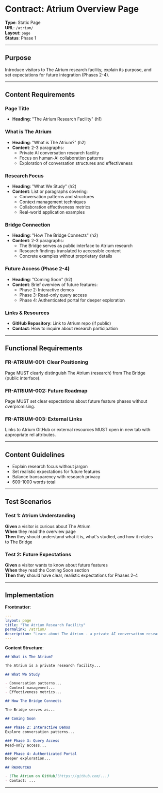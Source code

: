 # Contract: Atrium Overview Page

**Type**: Static Page  
**URL**: `/atrium/`  
**Layout**: `page`  
**Status**: Phase 1

---

## Purpose

Introduce visitors to The Atrium research facility, explain its purpose, and set expectations for future integration (Phases 2-4).

---

## Content Requirements

### Page Title
- **Heading**: "The Atrium Research Facility" (h1)

### What is The Atrium
- **Heading**: "What is The Atrium?" (h2)
- **Content**: 2-3 paragraphs:
  - Private AI conversation research facility
  - Focus on human-AI collaboration patterns
  - Exploration of conversation structures and effectiveness

### Research Focus
- **Heading**: "What We Study" (h2)
- **Content**: List or paragraphs covering:
  - Conversation patterns and structures
  - Context management techniques
  - Collaboration effectiveness metrics
  - Real-world application examples

### Bridge Connection
- **Heading**: "How The Bridge Connects" (h2)
- **Content**: 2-3 paragraphs:
  - The Bridge serves as public interface to Atrium research
  - Research findings translated to accessible content
  - Concrete examples without proprietary details

### Future Access (Phase 2-4)
- **Heading**: "Coming Soon" (h2)
- **Content**: Brief overview of future features:
  - Phase 2: Interactive demos
  - Phase 3: Read-only query access
  - Phase 4: Authenticated portal for deeper exploration

### Links & Resources
- **GitHub Repository**: Link to Atrium repo (if public)
- **Contact**: How to inquire about research participation

---

## Functional Requirements

### FR-ATRIUM-001: Clear Positioning
Page MUST clearly distinguish The Atrium (research) from The Bridge (public interface).

### FR-ATRIUM-002: Future Roadmap
Page MUST set clear expectations about future feature phases without overpromising.

### FR-ATRIUM-003: External Links
Links to Atrium GitHub or external resources MUST open in new tab with appropriate rel attributes.

---

## Content Guidelines

- Explain research focus without jargon
- Set realistic expectations for future features
- Balance transparency with research privacy
- 600-1000 words total

---

## Test Scenarios

### Test 1: Atrium Understanding
**Given** a visitor is curious about The Atrium  
**When** they read the overview page  
**Then** they should understand what it is, what's studied, and how it relates to The Bridge

### Test 2: Future Expectations
**Given** a visitor wants to know about future features  
**When** they read the Coming Soon section  
**Then** they should have clear, realistic expectations for Phases 2-4

---

## Implementation

**Frontmatter**:
```yaml
---
layout: page
title: "The Atrium Research Facility"
permalink: /atrium/
description: "Learn about The Atrium - a private AI conversation research facility exploring human-AI collaboration patterns."
---
```

**Content Structure**:
```markdown
## What is The Atrium?

The Atrium is a private research facility...

## What We Study

- Conversation patterns...
- Context management...
- Effectiveness metrics...

## How The Bridge Connects

The Bridge serves as...

## Coming Soon

### Phase 2: Interactive Demos
Explore conversation patterns...

### Phase 3: Query Access
Read-only access...

### Phase 4: Authenticated Portal
Deeper exploration...

## Resources

- [The Atrium on GitHub](https://github.com/...)
- Contact: ...
```

---
